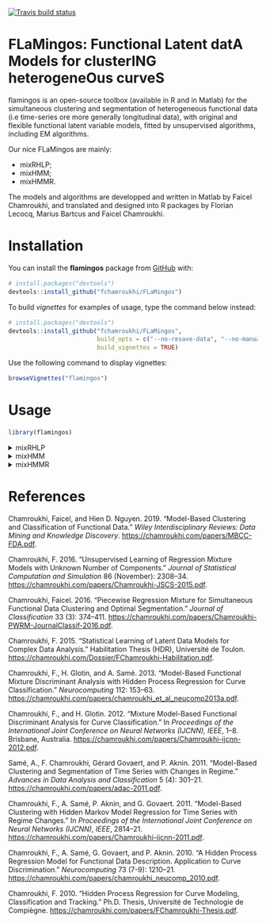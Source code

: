 
<!-- README.md is generated from README.Rmd. Please edit that file -->

<!-- badges: start -->

[![Travis build
status](https://travis-ci.org/fchamroukhi/FLaMingos.svg?branch=master)](https://travis-ci.org/fchamroukhi/FLaMingos)
<!-- badges: end -->

# **FLaMingos**: **F**unctional **L**atent dat**A** **M**odels for cluster**ING** heterogene**O**us curve**S**

flamingos is an open-source toolbox (available in R and in Matlab) for
the simultaneous clustering and segmentation of heterogeneous functional
data (i.e time-series ore more generally longitudinal data), with
original and flexible functional latent variable models, fitted by
unsupervised algorithms, including EM algorithms.

Our nice FLaMingos are mainly:

  - mixRHLP;
  - mixHMM;
  - mixHMMR.

The models and algorithms are developped and written in Matlab by Faicel
Chamroukhi, and translated and designed into R packages by Florian
Lecocq, Marius Bartcus and Faicel Chamroukhi.

# Installation

You can install the **flamingos** package from
[GitHub](https://github.com/fchamroukhi/FLaMingos) with:

``` r
# install.packages("devtools")
devtools::install_github("fchamroukhi/FLaMingos")
```

To build *vignettes* for examples of usage, type the command below
instead:

``` r
# install.packages("devtools")
devtools::install_github("fchamroukhi/FLaMingos", 
                         build_opts = c("--no-resave-data", "--no-manual"), 
                         build_vignettes = TRUE)
```

Use the following command to display vignettes:

``` r
browseVignettes("flamingos")
```

# Usage

``` r
library(flamingos)
```

<details>

<summary>mixRHLP</summary>

``` r
data("toydataset")
x <- toydataset$x
Y <- t(toydataset[,2:ncol(toydataset)])

K <- 3 # Number of clusters
R <- 3 # Number of regimes (polynomial regression components)
p <- 1 # Degree of the polynomials
q <- 1 # Order of the logistic regression (by default 1 for contiguous segmentation)
variance_type <- "heteroskedastic" # "heteroskedastic" or "homoskedastic" model

n_tries <- 1
max_iter <- 1000
threshold <- 1e-5
verbose <- TRUE
verbose_IRLS <- FALSE
init_kmeans <- TRUE

mixrhlp <- emMixRHLP(X = x, Y = Y, K, R, p, q, variance_type, init_kmeans, 
                     n_tries, max_iter, threshold, verbose, verbose_IRLS)
#> EM - mixRHLP: Iteration: 1 | log-likelihood: -18129.8169520025
#> EM - mixRHLP: Iteration: 2 | log-likelihood: -16642.732267463
#> EM - mixRHLP: Iteration: 3 | log-likelihood: -16496.947898833
#> EM - mixRHLP: Iteration: 4 | log-likelihood: -16391.6755568235
#> EM - mixRHLP: Iteration: 5 | log-likelihood: -16308.151649539
#> EM - mixRHLP: Iteration: 6 | log-likelihood: -16242.6749975019
#> EM - mixRHLP: Iteration: 7 | log-likelihood: -16187.9951484578
#> EM - mixRHLP: Iteration: 8 | log-likelihood: -16138.360050325
#> EM - mixRHLP: Iteration: 9 | log-likelihood: -16092.9430959116
#> EM - mixRHLP: Iteration: 10 | log-likelihood: -16053.588838999
#> EM - mixRHLP: Iteration: 11 | log-likelihood: -16020.7365667916
#> EM - mixRHLP: Iteration: 12 | log-likelihood: -15993.7513179937
#> EM - mixRHLP: Iteration: 13 | log-likelihood: -15972.7088032469
#> EM - mixRHLP: Iteration: 14 | log-likelihood: -15957.3889127412
#> EM - mixRHLP: Iteration: 15 | log-likelihood: -15946.5663566082
#> EM - mixRHLP: Iteration: 16 | log-likelihood: -15938.693534838
#> EM - mixRHLP: Iteration: 17 | log-likelihood: -15932.584112949
#> EM - mixRHLP: Iteration: 18 | log-likelihood: -15927.5299507605
#> EM - mixRHLP: Iteration: 19 | log-likelihood: -15923.1499635319
#> EM - mixRHLP: Iteration: 20 | log-likelihood: -15919.2392546398
#> EM - mixRHLP: Iteration: 21 | log-likelihood: -15915.6795793534
#> EM - mixRHLP: Iteration: 22 | log-likelihood: -15912.3944381959
#> EM - mixRHLP: Iteration: 23 | log-likelihood: -15909.327585346
#> EM - mixRHLP: Iteration: 24 | log-likelihood: -15906.4326405988
#> EM - mixRHLP: Iteration: 25 | log-likelihood: -15903.6678636145
#> EM - mixRHLP: Iteration: 26 | log-likelihood: -15900.9933370165
#> EM - mixRHLP: Iteration: 27 | log-likelihood: -15898.3692402859
#> EM - mixRHLP: Iteration: 28 | log-likelihood: -15895.7545341827
#> EM - mixRHLP: Iteration: 29 | log-likelihood: -15893.1056775993
#> EM - mixRHLP: Iteration: 30 | log-likelihood: -15890.3751610539
#> EM - mixRHLP: Iteration: 31 | log-likelihood: -15887.5097378815
#> EM - mixRHLP: Iteration: 32 | log-likelihood: -15884.4482946475
#> EM - mixRHLP: Iteration: 33 | log-likelihood: -15881.1193453446
#> EM - mixRHLP: Iteration: 34 | log-likelihood: -15877.4381561224
#> EM - mixRHLP: Iteration: 35 | log-likelihood: -15873.3037170772
#> EM - mixRHLP: Iteration: 36 | log-likelihood: -15868.595660791
#> EM - mixRHLP: Iteration: 37 | log-likelihood: -15863.171868441
#> EM - mixRHLP: Iteration: 38 | log-likelihood: -15856.8678694783
#> EM - mixRHLP: Iteration: 39 | log-likelihood: -15849.5002500459
#> EM - mixRHLP: Iteration: 40 | log-likelihood: -15840.8778843568
#> EM - mixRHLP: Iteration: 41 | log-likelihood: -15830.8267303162
#> EM - mixRHLP: Iteration: 42 | log-likelihood: -15819.2343887404
#> EM - mixRHLP: Iteration: 43 | log-likelihood: -15806.11425583
#> EM - mixRHLP: Iteration: 44 | log-likelihood: -15791.6651550126
#> EM - mixRHLP: Iteration: 45 | log-likelihood: -15776.2575311116
#> EM - mixRHLP: Iteration: 46 | log-likelihood: -15760.2525673176
#> EM - mixRHLP: Iteration: 47 | log-likelihood: -15743.6600428386
#> EM - mixRHLP: Iteration: 48 | log-likelihood: -15725.8494727209
#> EM - mixRHLP: Iteration: 49 | log-likelihood: -15705.5392028324
#> EM - mixRHLP: Iteration: 50 | log-likelihood: -15681.0330055801
#> EM - mixRHLP: Iteration: 51 | log-likelihood: -15650.7058006772
#> EM - mixRHLP: Iteration: 52 | log-likelihood: -15614.1891628978
#> EM - mixRHLP: Iteration: 53 | log-likelihood: -15574.3209962234
#> EM - mixRHLP: Iteration: 54 | log-likelihood: -15536.9561042095
#> EM - mixRHLP: Iteration: 55 | log-likelihood: -15505.9888676546
#> EM - mixRHLP: Iteration: 56 | log-likelihood: -15480.3479747868
#> EM - mixRHLP: Iteration: 57 | log-likelihood: -15456.7432033066
#> EM - mixRHLP: Iteration: 58 | log-likelihood: -15432.855894347
#> EM - mixRHLP: Iteration: 59 | log-likelihood: -15408.4123139152
#> EM - mixRHLP: Iteration: 60 | log-likelihood: -15384.7708355233
#> EM - mixRHLP: Iteration: 61 | log-likelihood: -15363.3704926307
#> EM - mixRHLP: Iteration: 62 | log-likelihood: -15344.3247788467
#> EM - mixRHLP: Iteration: 63 | log-likelihood: -15326.444200793
#> EM - mixRHLP: Iteration: 64 | log-likelihood: -15308.1502066517
#> EM - mixRHLP: Iteration: 65 | log-likelihood: -15288.3650661699
#> EM - mixRHLP: Iteration: 66 | log-likelihood: -15267.1380314858
#> EM - mixRHLP: Iteration: 67 | log-likelihood: -15245.8151021308
#> EM - mixRHLP: Iteration: 68 | log-likelihood: -15226.3007649639
#> EM - mixRHLP: Iteration: 69 | log-likelihood: -15209.9671868432
#> EM - mixRHLP: Iteration: 70 | log-likelihood: -15197.3697193674
#> EM - mixRHLP: Iteration: 71 | log-likelihood: -15187.8845852548
#> EM - mixRHLP: Iteration: 72 | log-likelihood: -15180.4065779427
#> EM - mixRHLP: Iteration: 73 | log-likelihood: -15174.1897193241
#> EM - mixRHLP: Iteration: 74 | log-likelihood: -15168.8680084075
#> EM - mixRHLP: Iteration: 75 | log-likelihood: -15164.1615627415
#> EM - mixRHLP: Iteration: 76 | log-likelihood: -15159.6679572457
#> EM - mixRHLP: Iteration: 77 | log-likelihood: -15155.1488045656
#> EM - mixRHLP: Iteration: 78 | log-likelihood: -15150.9231858137
#> EM - mixRHLP: Iteration: 79 | log-likelihood: -15147.2212168192
#> EM - mixRHLP: Iteration: 80 | log-likelihood: -15144.078942659
#> EM - mixRHLP: Iteration: 81 | log-likelihood: -15141.3516305636
#> EM - mixRHLP: Iteration: 82 | log-likelihood: -15138.8602529876
#> EM - mixRHLP: Iteration: 83 | log-likelihood: -15136.5059345662
#> EM - mixRHLP: Iteration: 84 | log-likelihood: -15134.2384537766
#> EM - mixRHLP: Iteration: 85 | log-likelihood: -15132.0298589309
#> EM - mixRHLP: Iteration: 86 | log-likelihood: -15129.8608706576
#> EM - mixRHLP: Iteration: 87 | log-likelihood: -15127.7157936565
#> EM - mixRHLP: Iteration: 88 | log-likelihood: -15125.5797196054
#> EM - mixRHLP: Iteration: 89 | log-likelihood: -15123.4372146492
#> EM - mixRHLP: Iteration: 90 | log-likelihood: -15121.2712280838
#> EM - mixRHLP: Iteration: 91 | log-likelihood: -15119.0622569401
#> EM - mixRHLP: Iteration: 92 | log-likelihood: -15116.7874031382
#> EM - mixRHLP: Iteration: 93 | log-likelihood: -15114.4192658119
#> EM - mixRHLP: Iteration: 94 | log-likelihood: -15111.9245293407
#> EM - mixRHLP: Iteration: 95 | log-likelihood: -15109.262047444
#> EM - mixRHLP: Iteration: 96 | log-likelihood: -15106.3802520661
#> EM - mixRHLP: Iteration: 97 | log-likelihood: -15103.2137059945
#> EM - mixRHLP: Iteration: 98 | log-likelihood: -15099.6787565231
#> EM - mixRHLP: Iteration: 99 | log-likelihood: -15095.6664401258
#> EM - mixRHLP: Iteration: 100 | log-likelihood: -15091.0341403017
#> EM - mixRHLP: Iteration: 101 | log-likelihood: -15085.5952981967
#> EM - mixRHLP: Iteration: 102 | log-likelihood: -15079.1100803411
#> EM - mixRHLP: Iteration: 103 | log-likelihood: -15071.2863215881
#> EM - mixRHLP: Iteration: 104 | log-likelihood: -15061.8155026615
#> EM - mixRHLP: Iteration: 105 | log-likelihood: -15050.4931948422
#> EM - mixRHLP: Iteration: 106 | log-likelihood: -15037.4728804542
#> EM - mixRHLP: Iteration: 107 | log-likelihood: -15023.5663638262
#> EM - mixRHLP: Iteration: 108 | log-likelihood: -15010.227713049
#> EM - mixRHLP: Iteration: 109 | log-likelihood: -14998.9216243488
#> EM - mixRHLP: Iteration: 110 | log-likelihood: -14990.3428946115
#> EM - mixRHLP: Iteration: 111 | log-likelihood: -14984.2931646741
#> EM - mixRHLP: Iteration: 112 | log-likelihood: -14980.0317050997
#> EM - mixRHLP: Iteration: 113 | log-likelihood: -14976.7574542595
#> EM - mixRHLP: Iteration: 114 | log-likelihood: -14973.9768267566
#> EM - mixRHLP: Iteration: 115 | log-likelihood: -14971.5304235767
#> EM - mixRHLP: Iteration: 116 | log-likelihood: -14969.3710026547
#> EM - mixRHLP: Iteration: 117 | log-likelihood: -14967.3301314624
#> EM - mixRHLP: Iteration: 118 | log-likelihood: -14965.1319732928
#> EM - mixRHLP: Iteration: 119 | log-likelihood: -14962.818626259
#> EM - mixRHLP: Iteration: 120 | log-likelihood: -14961.1657986148
#> EM - mixRHLP: Iteration: 121 | log-likelihood: -14960.1001793804
#> EM - mixRHLP: Iteration: 122 | log-likelihood: -14959.2029493404
#> EM - mixRHLP: Iteration: 123 | log-likelihood: -14958.3643653619
#> EM - mixRHLP: Iteration: 124 | log-likelihood: -14957.5579272948
#> EM - mixRHLP: Iteration: 125 | log-likelihood: -14956.7769206505
#> EM - mixRHLP: Iteration: 126 | log-likelihood: -14956.0220832192
#> EM - mixRHLP: Iteration: 127 | log-likelihood: -14955.2990068376
#> EM - mixRHLP: Iteration: 128 | log-likelihood: -14954.6080936987
#> EM - mixRHLP: Iteration: 129 | log-likelihood: -14953.9546052572
#> EM - mixRHLP: Iteration: 130 | log-likelihood: -14953.3424683065
#> EM - mixRHLP: Iteration: 131 | log-likelihood: -14952.7742704947
#> EM - mixRHLP: Iteration: 132 | log-likelihood: -14952.2512735504
#> EM - mixRHLP: Iteration: 133 | log-likelihood: -14951.7732467988
#> EM - mixRHLP: Iteration: 134 | log-likelihood: -14951.3384384815
#> EM - mixRHLP: Iteration: 135 | log-likelihood: -14950.9439547413
#> EM - mixRHLP: Iteration: 136 | log-likelihood: -14950.5860673359
#> EM - mixRHLP: Iteration: 137 | log-likelihood: -14950.2605961901
#> EM - mixRHLP: Iteration: 138 | log-likelihood: -14949.9632302133
#> EM - mixRHLP: Iteration: 139 | log-likelihood: -14949.6897803656
#> EM - mixRHLP: Iteration: 140 | log-likelihood: -14949.4363440458
#> EM - mixRHLP: Iteration: 141 | log-likelihood: -14949.1993934329
#> EM - mixRHLP: Iteration: 142 | log-likelihood: -14948.9758045711
#> EM - mixRHLP: Iteration: 143 | log-likelihood: -14948.7628462595
#> EM - mixRHLP: Iteration: 144 | log-likelihood: -14948.5581447387
#> EM - mixRHLP: Iteration: 145 | log-likelihood: -14948.3596363733
#> EM - mixRHLP: Iteration: 146 | log-likelihood: -14948.1655161518
#> EM - mixRHLP: Iteration: 147 | log-likelihood: -14947.9741866833
#> EM - mixRHLP: Iteration: 148 | log-likelihood: -14947.7842100466
#> EM - mixRHLP: Iteration: 149 | log-likelihood: -14947.5942633197
#> EM - mixRHLP: Iteration: 150 | log-likelihood: -14947.4030977377
#> EM - mixRHLP: Iteration: 151 | log-likelihood: -14947.2095010109
#> EM - mixRHLP: Iteration: 152 | log-likelihood: -14947.0122620331
#> EM - mixRHLP: Iteration: 153 | log-likelihood: -14946.8101371804
#> EM - mixRHLP: Iteration: 154 | log-likelihood: -14946.6018173877
#> EM - mixRHLP: Iteration: 155 | log-likelihood: -14946.3858952193
#> EM - mixRHLP: Iteration: 156 | log-likelihood: -14946.1608312027
#> EM - mixRHLP: Iteration: 157 | log-likelihood: -14945.9249187549
#> EM - mixRHLP: Iteration: 158 | log-likelihood: -14945.676247118
#> EM - mixRHLP: Iteration: 159 | log-likelihood: -14945.4126618353
#> EM - mixRHLP: Iteration: 160 | log-likelihood: -14945.1317224602
#> EM - mixRHLP: Iteration: 161 | log-likelihood: -14944.8306573941
#> EM - mixRHLP: Iteration: 162 | log-likelihood: -14944.5063160023
#> EM - mixRHLP: Iteration: 163 | log-likelihood: -14944.1551184229
#> EM - mixRHLP: Iteration: 164 | log-likelihood: -14943.7730037188
#> EM - mixRHLP: Iteration: 165 | log-likelihood: -14943.355377134
#> EM - mixRHLP: Iteration: 166 | log-likelihood: -14942.8970570836
#> EM - mixRHLP: Iteration: 167 | log-likelihood: -14942.3922219831
#> EM - mixRHLP: Iteration: 168 | log-likelihood: -14941.8343559995
#> EM - mixRHLP: Iteration: 169 | log-likelihood: -14941.2161912546
#> EM - mixRHLP: Iteration: 170 | log-likelihood: -14940.5296397031
#> EM - mixRHLP: Iteration: 171 | log-likelihood: -14939.7657190993
#> EM - mixRHLP: Iteration: 172 | log-likelihood: -14938.9144460343
#> EM - mixRHLP: Iteration: 173 | log-likelihood: -14937.9647057519
#> EM - mixRHLP: Iteration: 174 | log-likelihood: -14936.9040831122
#> EM - mixRHLP: Iteration: 175 | log-likelihood: -14935.7186499891
#> EM - mixRHLP: Iteration: 176 | log-likelihood: -14934.3927038884
#> EM - mixRHLP: Iteration: 177 | log-likelihood: -14932.9084527435
#> EM - mixRHLP: Iteration: 178 | log-likelihood: -14931.245639997
#> EM - mixRHLP: Iteration: 179 | log-likelihood: -14929.3811026273
#> EM - mixRHLP: Iteration: 180 | log-likelihood: -14927.2882537299
#> EM - mixRHLP: Iteration: 181 | log-likelihood: -14924.9364821865
#> EM - mixRHLP: Iteration: 182 | log-likelihood: -14922.2904675358
#> EM - mixRHLP: Iteration: 183 | log-likelihood: -14919.3094231961
#> EM - mixRHLP: Iteration: 184 | log-likelihood: -14915.9463144684
#> EM - mixRHLP: Iteration: 185 | log-likelihood: -14912.1471647651
#> EM - mixRHLP: Iteration: 186 | log-likelihood: -14907.8506901999
#> EM - mixRHLP: Iteration: 187 | log-likelihood: -14902.9887290339
#> EM - mixRHLP: Iteration: 188 | log-likelihood: -14897.4883102736
#> EM - mixRHLP: Iteration: 189 | log-likelihood: -14891.27676833
#> EM - mixRHLP: Iteration: 190 | log-likelihood: -14884.2919447409
#> EM - mixRHLP: Iteration: 191 | log-likelihood: -14876.4995909623
#> EM - mixRHLP: Iteration: 192 | log-likelihood: -14867.9179321727
#> EM - mixRHLP: Iteration: 193 | log-likelihood: -14858.6442978196
#> EM - mixRHLP: Iteration: 194 | log-likelihood: -14848.8804338117
#> EM - mixRHLP: Iteration: 195 | log-likelihood: -14838.9872847758
#> EM - mixRHLP: Iteration: 196 | log-likelihood: -14829.6292321768
#> EM - mixRHLP: Iteration: 197 | log-likelihood: -14821.8717823403
#> EM - mixRHLP: Iteration: 198 | log-likelihood: -14816.6461672058
#> EM - mixRHLP: Iteration: 199 | log-likelihood: -14813.7497363742
#> EM - mixRHLP: Iteration: 200 | log-likelihood: -14812.2267827519
#> EM - mixRHLP: Iteration: 201 | log-likelihood: -14811.4198287137
#> EM - mixRHLP: Iteration: 202 | log-likelihood: -14811.0049217051
#> EM - mixRHLP: Iteration: 203 | log-likelihood: -14810.7960368513
#> EM - mixRHLP: Iteration: 204 | log-likelihood: -14810.6883875777

mixrhlp$summary()
#> ------------------------
#> Fitted mixRHLP model
#> ------------------------
#> 
#> MixRHLP model with K = 3 clusters and R = 3 regimes:
#> 
#>  log-likelihood nu       AIC       BIC       ICL
#>       -14810.69 41 -14851.69 -14880.41 -14880.41
#> 
#> Clustering table (Number of curves in each clusters):
#> 
#>  1  2  3 
#> 10 10 10 
#> 
#> Mixing probabilities (cluster weights):
#>          1         2         3
#>  0.3333333 0.3333333 0.3333333
#> 
#> 
#> --------------------
#> Cluster 1 (k = 1):
#> 
#> Regression coefficients for each regime/segment r (r=1...R):
#> 
#>     Beta(r = 1) Beta(r = 2) Beta(r = 3)
#> 1     6.8902863   5.1134337  3.90153421
#> X^1   0.9265632  -0.3959402  0.08748466
#> 
#> Variances:
#> 
#>  Sigma2(r = 1) Sigma2(r = 2) Sigma2(r = 3)
#>       0.981915     0.9787717     0.9702211
#> 
#> --------------------
#> Cluster 2 (k = 2):
#> 
#> Regression coefficients for each regime/segment r (r=1...R):
#> 
#>     Beta(r = 1) Beta(r = 2) Beta(r = 3)
#> 1     6.3513369    4.214736   6.6536553
#> X^1  -0.2449377    0.839666   0.1024863
#> 
#> Variances:
#> 
#>  Sigma2(r = 1) Sigma2(r = 2) Sigma2(r = 3)
#>      0.9498285     0.9270384      1.001413
#> 
#> --------------------
#> Cluster 3 (k = 3):
#> 
#> Regression coefficients for each regime/segment r (r=1...R):
#> 
#>     Beta(r = 1) Beta(r = 2) Beta(r = 3)
#> 1    4.96556671   6.7326717   4.8807183
#> X^1  0.08880479   0.4984443   0.1350271
#> 
#> Variances:
#> 
#>  Sigma2(r = 1) Sigma2(r = 2) Sigma2(r = 3)
#>      0.9559969       1.03849     0.9506928

mixrhlp$plot()
```

<img src="man/figures/README-unnamed-chunk-6-1.png" style="display: block; margin: auto;" /><img src="man/figures/README-unnamed-chunk-6-2.png" style="display: block; margin: auto;" /><img src="man/figures/README-unnamed-chunk-6-3.png" style="display: block; margin: auto;" /><img src="man/figures/README-unnamed-chunk-6-4.png" style="display: block; margin: auto;" /><img src="man/figures/README-unnamed-chunk-6-5.png" style="display: block; margin: auto;" />

</details>

<details>

<summary>mixHMM</summary>

``` r
data("toydataset")
Y <- t(toydataset[,2:ncol(toydataset)])

K <- 3 # Number of clusters
R <- 3 # Number of regimes (HMM states)
variance_type <- "heteroskedastic" # "heteroskedastic" or "homoskedastic" model

ordered_states <- TRUE
n_tries <- 1
max_iter <- 1000
init_kmeans <- TRUE
threshold <- 1e-6
verbose <- TRUE

mixhmm <- emMixHMM(Y = Y, K, R, variance_type, ordered_states, init_kmeans, 
                   n_tries, max_iter, threshold, verbose)
#> EM - mixHMMs: Iteration: 1 | log-likelihood: -19054.7157954833
#> EM - mixHMMs: Iteration: 2 | log-likelihood: -15386.7973253636
#> EM - mixHMMs: Iteration: 3 | log-likelihood: -15141.8435629464
#> EM - mixHMMs: Iteration: 4 | log-likelihood: -15058.7251666378
#> EM - mixHMMs: Iteration: 5 | log-likelihood: -15055.5058566489
#> EM - mixHMMs: Iteration: 6 | log-likelihood: -15055.4877310423
#> EM - mixHMMs: Iteration: 7 | log-likelihood: -15055.4876146553

mixhmm$summary()
#> -----------------------
#> Fitted mixHMM model
#> -----------------------
#> 
#> MixHMM model with K = 3 clusters and R = 3 regimes:
#> 
#>  log-likelihood nu       AIC       BIC
#>       -15055.49 41 -15096.49 -15125.21
#> 
#> Clustering table (Number of curves in each clusters):
#> 
#>  1  2  3 
#> 10 10 10 
#> 
#> Mixing probabilities (cluster weights):
#>          1         2         3
#>  0.3333333 0.3333333 0.3333333
#> 
#> 
#> -------------------
#> Cluster 1 (k = 1):
#> 
#> Means:
#> 
#>     r = 1    r = 2    r = 3
#>  4.987066 6.963998 4.987279
#> 
#> Variances:
#> 
#>  Sigma2(r = 1) Sigma2(r = 2) Sigma2(r = 3)
#>      0.9578459      1.045573      0.952294
#> 
#> -------------------
#> Cluster 2 (k = 2):
#> 
#> Means:
#> 
#>    r = 1    r = 2    r = 3
#>  7.00202 4.964273 3.979626
#> 
#> Variances:
#> 
#>  Sigma2(r = 1) Sigma2(r = 2) Sigma2(r = 3)
#>      0.9858726     0.9884542     0.9651437
#> 
#> -------------------
#> Cluster 3 (k = 3):
#> 
#> Means:
#> 
#>     r = 1    r = 2    r = 3
#>  6.319189 4.583954 6.722627
#> 
#> Variances:
#> 
#>  Sigma2(r = 1) Sigma2(r = 2) Sigma2(r = 3)
#>      0.9571803     0.9504731       1.01553

mixhmm$plot()
```

<img src="man/figures/README-unnamed-chunk-7-1.png" style="display: block; margin: auto;" /><img src="man/figures/README-unnamed-chunk-7-2.png" style="display: block; margin: auto;" /><img src="man/figures/README-unnamed-chunk-7-3.png" style="display: block; margin: auto;" />

</details>

<details>

<summary>mixHMMR</summary>

``` r
data("toydataset")
x <- toydataset$x
Y <- t(toydataset[,2:ncol(toydataset)])

K <- 3 # Number of clusters
R <- 3 # Number of regimes/states
p <- 1 # Degree of the polynomial regression
variance_type <- "heteroskedastic" # "heteroskedastic" or "homoskedastic" model

ordered_states <- TRUE
n_tries <- 1
max_iter <- 1000
init_kmeans <- TRUE
threshold <- 1e-6
verbose <- TRUE

mixhmmr <- emMixHMMR(X = x, Y = Y, K, R, p, variance_type, ordered_states, 
                     init_kmeans, n_tries, max_iter, threshold, verbose)
#> EM - mixHMMR: Iteration: 1 || log-likelihood: -18975.6323298895
#> EM - mixHMMR: Iteration: 2 || log-likelihood: -15198.5811534058
#> EM - mixHMMR: Iteration: 3 || log-likelihood: -15118.0350455527
#> EM - mixHMMR: Iteration: 4 || log-likelihood: -15086.2933826057
#> EM - mixHMMR: Iteration: 5 || log-likelihood: -15084.2502053712
#> EM - mixHMMR: Iteration: 6 || log-likelihood: -15083.7770153797
#> EM - mixHMMR: Iteration: 7 || log-likelihood: -15083.3586992156
#> EM - mixHMMR: Iteration: 8 || log-likelihood: -15082.8291034608
#> EM - mixHMMR: Iteration: 9 || log-likelihood: -15082.2407744542
#> EM - mixHMMR: Iteration: 10 || log-likelihood: -15081.6808462523
#> EM - mixHMMR: Iteration: 11 || log-likelihood: -15081.175618676
#> EM - mixHMMR: Iteration: 12 || log-likelihood: -15080.5819574865
#> EM - mixHMMR: Iteration: 13 || log-likelihood: -15079.3118011276
#> EM - mixHMMR: Iteration: 14 || log-likelihood: -15076.8073408977
#> EM - mixHMMR: Iteration: 15 || log-likelihood: -15073.8399600893
#> EM - mixHMMR: Iteration: 16 || log-likelihood: -15067.6884092484
#> EM - mixHMMR: Iteration: 17 || log-likelihood: -15054.9127597414
#> EM - mixHMMR: Iteration: 18 || log-likelihood: -15049.4000307536
#> EM - mixHMMR: Iteration: 19 || log-likelihood: -15049.0221351022
#> EM - mixHMMR: Iteration: 20 || log-likelihood: -15048.997021329
#> EM - mixHMMR: Iteration: 21 || log-likelihood: -15048.9949507534

mixhmmr$summary()
#> ------------------------
#> Fitted mixHMMR model
#> ------------------------
#> 
#> MixHMMR model with K = 3 clusters and R = 3 regimes:
#> 
#>  log-likelihood nu       AIC       BIC       ICL
#>       -15048.99 50 -15098.99 -15134.02 -15134.02
#> 
#> Clustering table (Number of curves in each clusters):
#> 
#>  1  2  3 
#> 10 10 10 
#> 
#> Mixing probabilities (cluster weights):
#>          1         2         3
#>  0.3333333 0.3333333 0.3333333
#> 
#> 
#> --------------------
#> Cluster 1 (k = 1):
#> 
#> Regression coefficients for each regime/segment r (r=1...R):
#> 
#>     Beta(r = 1) Beta(r = 2) Beta(r = 3)
#> 1     4.9512819   6.8393804   4.9076599
#> X^1   0.2099508   0.2822775   0.1031626
#> 
#> Variances:
#> 
#>  Sigma2(r = 1) Sigma2(r = 2) Sigma2(r = 3)
#>      0.9576192      1.045043      0.952047
#> 
#> --------------------
#> Cluster 2 (k = 2):
#> 
#> Regression coefficients for each regime/segment r (r=1...R):
#> 
#>     Beta(r = 1) Beta(r = 2) Beta(r = 3)
#> 1      6.870328   5.1511267   3.9901300
#> X^1    1.204150  -0.4601777  -0.0155753
#> 
#> Variances:
#> 
#>  Sigma2(r = 1) Sigma2(r = 2) Sigma2(r = 3)
#>      0.9776399     0.9895623       0.96457
#> 
#> --------------------
#> Cluster 3 (k = 3):
#> 
#> Regression coefficients for each regime/segment r (r=1...R):
#> 
#>     Beta(r = 1) Beta(r = 2) Beta(r = 3)
#> 1     6.3552432   4.2868818   6.5327846
#> X^1  -0.2865404   0.6907212   0.2429291
#> 
#> Variances:
#> 
#>  Sigma2(r = 1) Sigma2(r = 2) Sigma2(r = 3)
#>      0.9587975     0.9481068       1.01388

mixhmmr$plot()
```

<img src="man/figures/README-unnamed-chunk-8-1.png" style="display: block; margin: auto;" /><img src="man/figures/README-unnamed-chunk-8-2.png" style="display: block; margin: auto;" /><img src="man/figures/README-unnamed-chunk-8-3.png" style="display: block; margin: auto;" />

</details>

# References

<div id="refs" class="references">

<div id="ref-Chamroukhi-FDA-2018">

Chamroukhi, Faicel, and Hien D. Nguyen. 2019. “Model-Based Clustering
and Classification of Functional Data.” *Wiley Interdisciplinary
Reviews: Data Mining and Knowledge Discovery*.
<https://chamroukhi.com/papers/MBCC-FDA.pdf>.

</div>

<div id="ref-Chamroukhi-RobustEMMixReg2015">

Chamroukhi, F. 2016. “Unsupervised Learning of Regression Mixture Models
with Unknown Number of Components.” *Journal of Statistical Computation
and Simulation* 86 (November): 2308–34.
<https://chamroukhi.com/papers/Chamroukhi-JSCS-2015.pdf>.

</div>

<div id="ref-Chamroukhi-PWRM-2016">

Chamroukhi, Faicel. 2016. “Piecewise Regression Mixture for Simultaneous
Functional Data Clustering and Optimal Segmentation.” *Journal of
Classification* 33 (3): 374–411.
<https://chamroukhi.com/papers/Chamroukhi-PWRM-JournalClassif-2016.pdf>.

</div>

<div id="ref-Chamroukhi-HDR-2015">

Chamroukhi, F. 2015. “Statistical Learning of Latent Data Models for
Complex Data Analysis.” Habilitation Thesis (HDR), Université de Toulon.
<https://chamroukhi.com/Dossier/FChamroukhi-Habilitation.pdf>.

</div>

<div id="ref-Chamroukhi-FMDA-neucomp2013">

Chamroukhi, F., H. Glotin, and A. Samé. 2013. “Model-Based Functional
Mixture Discriminant Analysis with Hidden Process Regression for Curve
Classification.” *Neurocomputing* 112: 153–63.
<https://chamroukhi.com/papers/chamroukhi_et_al_neucomp2013a.pdf>.

</div>

<div id="ref-Chamroukhi-IJCNN-2012">

Chamroukhi, F., and H. Glotin. 2012. “Mixture Model-Based Functional
Discriminant Analysis for Curve Classification.” In *Proceedings of the
International Joint Conference on Neural Networks (IJCNN), IEEE*, 1–8.
Brisbane, Australia.
<https://chamroukhi.com/papers/Chamroukhi-ijcnn-2012.pdf>.

</div>

<div id="ref-Chamroukhi-MixRHLP-2011">

Samé, A., F. Chamroukhi, Gérard Govaert, and P. Aknin. 2011.
“Model-Based Clustering and Segmentation of Time Series with Changes
in Regime.” *Advances in Data Analysis and Classification* 5 (4):
301–21. <https://chamroukhi.com/papers/adac-2011.pdf>.

</div>

<div id="ref-Chamroukhi-IJCNN-2011">

Chamroukhi, F., A. Samé, P. Aknin, and G. Govaert. 2011. “Model-Based
Clustering with Hidden Markov Model Regression for Time Series with
Regime Changes.” In *Proceedings of the International Joint Conference
on Neural Networks (IJCNN), IEEE*, 2814–21.
<https://chamroukhi.com/papers/Chamroukhi-ijcnn-2011.pdf>.

</div>

<div id="ref-chamroukhi_et_al_neurocomp2010">

Chamroukhi, F., A. Samé, G. Govaert, and P. Aknin. 2010. “A Hidden
Process Regression Model for Functional Data Description. Application to
Curve Discrimination.” *Neurocomputing* 73 (7-9): 1210–21.
<https://chamroukhi.com/papers/chamroukhi_neucomp_2010.pdf>.

</div>

<div id="ref-Chamroukhi_PhD_2010">

Chamroukhi, F. 2010. “Hidden Process Regression for Curve Modeling,
Classification and Tracking.” Ph.D. Thesis, Université de Technologie de
Compiègne. <https://chamroukhi.com/papers/FChamroukhi-Thesis.pdf>.

</div>

</div>
